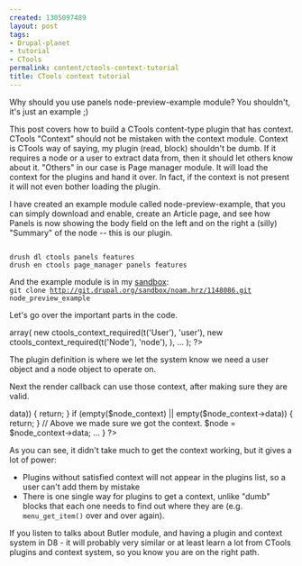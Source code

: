 ```yaml
--- 
created: 1305097489
layout: post
tags: 
- Drupal-planet
- tutorial
- CTools
permalink: content/ctools-context-tutorial
title: CTools context tutorial
---
```

Why should you use panels node-preview-example module? You shouldn't, it's just an example ;)

This post covers how to build a CTools content-type plugin that has context. CTools "Context" should not be mistaken with the context module. Context is CTools way of saying, my plugin (read, block) shouldn't be dumb. If it requires a node or a user to extract data from, then it should let others know about it. "Others" in our case is Page manager module. It will load the context for the plugins and hand it over. In fact, if the context is not present it will not even bother loading the plugin.

I have created an example module called node-preview-example, that you can simply download and enable, create an Article page, and see how Panels is now showing the body field on the left and on the right a (silly) "Summary" of the node -- this is our plugin.

<code>
drush dl ctools panels features
drush en ctools page_manager panels features
</code>

And the example module is in my <a href="http://drupal.org/sandbox/noam.hrz/1148086">sandbox</a>:
<code>
git clone http://git.drupal.org/sandbox/noam.hrz/1148086.git node_preview_example
</code>

Let's go over the important parts in the code.


<?php

/**
 * Plugin definition.
 */
$plugin = array(
  ...

  'required context' => array(
    new ctools_context_required(t('User'), 'user'),
    new ctools_context_required(t('Node'), 'node'),
  ),
  ...
);
?>

The plugin definition  is where we let the system know we need a user object and a node object to operate on.

Next the render callback can use those context, after making sure they are valid.

<?php
/**
 * Render callback.
 */
function node_preview_example_summary_content_type_render($subtype, $conf, $args, $context) {
  // Seperating the context to two different variables
  list($user_context, $node_context) = $context;

  // Make sure that context variable arent empty.
  if (empty($user_context) || empty($user_context->data)) {
    return;
  }

  if (empty($node_context) || empty($node_context->data)) {
    return;
  }

  // Above we made sure we got the context.
  $node = $node_context->data;

  ...
}
?>

As you can see, it didn't take much to get the context working, but it gives a lot of power:

<ul>
<li>Plugins without satisfied context will not appear in the plugins list, so a user can't add them by mistake</li>
<li>There is one single way for plugins to get a context, unlike "dumb" blocks that each one needs to find out where they are (e.g. <code>menu_get_item()</code> over and over again).</li>
</ul>

If you listen to talks about Butler module, and having a plugin and context system in D8 - it will probably very similar or at least learn a lot from CTools plugins and context system, so you know you are on the right path.
